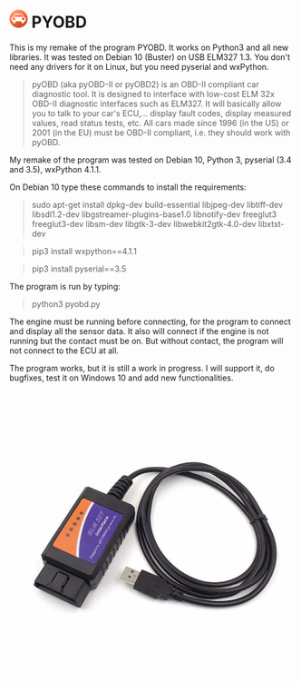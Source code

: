 # ![PYOBD](/pyobd.gif) PYOBD 

This is my remake of the program PYOBD. It works on Python3 and all new libraries. It was tested on Debian 10 (Buster) on USB ELM327 1.3. You don't need any drivers for it on Linux, but you need pyserial and wxPython.

> pyOBD (aka pyOBD-II or pyOBD2) is an OBD-II compliant car diagnostic tool. It is designed to interface with low-cost ELM 32x OBD-II diagnostic interfaces such as ELM327. It will basically allow you to talk to your car's ECU,... display fault codes, display measured values, read status tests, etc. All cars made since 1996 (in the US) or 2001 (in the EU) must be OBD-II compliant, i.e. they should work with pyOBD.

My remake of the program was tested on Debian 10, Python 3, pyserial (3.4 and 3.5), wxPython 4.1.1.

On Debian 10 type these commands to install the requirements:

> sudo apt-get install dpkg-dev build-essential libjpeg-dev libtiff-dev libsdl1.2-dev libgstreamer-plugins-base1.0 libnotify-dev freeglut3 freeglut3-dev libsm-dev libgtk-3-dev libwebkit2gtk-4.0-dev libxtst-dev

> pip3 install wxpython==4.1.1

> pip3 install pyserial==3.5

The program is run by typing: 
> python3 pyobd.py

The engine must be running before connecting, for the program to connect and display all the sensor data. It also will connect if the engine is not running but the contact must be on. But without contact, the program will not connect to the ECU at all.

The program works, but it is still a work in progress. I will support it, do bugfixes, test it on Windows 10 and add new functionalities.

![ELM327](/elm327.jpg)
